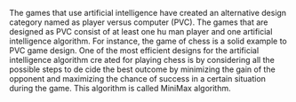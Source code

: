 The games that use artificial intelligence have created an
alternative design category named as player versus computer (PVC).
The games that are designed as PVC consist of at least one hu
man player and one artificial intelligence algorithm. For instance,
the game of chess is a solid example to PVC game design. One of
the most efficient designs for the artificial intelligence algorithm cre
ated for playing chess is by considering all the possible steps to de
cide the best outcome by minimizing the gain of the opponent and
maximizing the chance of success in a certain situation during the
game. This algorithm is called MiniMax algorithm. 
